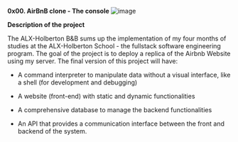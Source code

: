 **0x00. AirBnB clone - The console**
![image](https://user-images.githubusercontent.com/99464926/217079018-0036479c-151a-431f-ba0d-21584479b53e.png)

**Description of the project**

The ALX-Holberton B&B sums up the implementation of my four months of studies at the ALX-Holberton School - the fullstack software engineering program. The goal of the project is to deploy a replica of the Airbnb Website using my server. The final version of this project will have:

 - A command interpreter to manipulate data without a visual interface, like a shell (for development and debugging)
 
 - A website (front-end) with static and dynamic functionalities
 
 - A comprehensive database to manage the backend functionalities
 
 - An API that provides a communication interface between the front and backend of the system.
 
